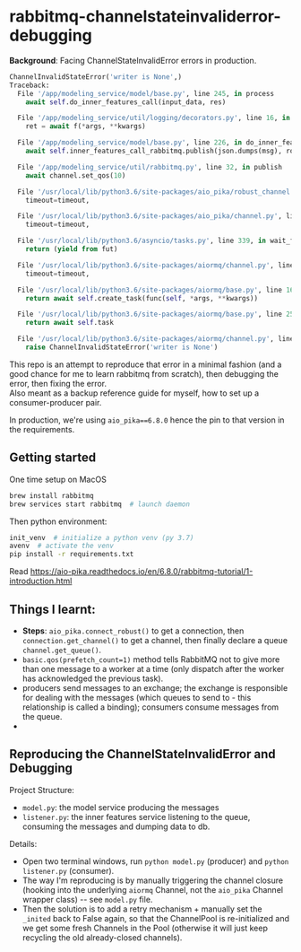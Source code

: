 # rabbitmq-channelstateinvaliderror-debugging

**Background**: Facing ChannelStateInvalidError errors in production.

```python
ChannelInvalidStateError('writer is None',)
Traceback:
  File '/app/modeling_service/model/base.py', line 245, in process
    await self.do_inner_features_call(input_data, res)

  File '/app/modeling_service/util/logging/decorators.py', line 16, in do_f
    ret = await f(*args, **kwargs)

  File '/app/modeling_service/model/base.py', line 226, in do_inner_features_call
    await self.inner_features_call_rabbitmq.publish(json.dumps(msg), route_key)

  File '/app/modeling_service/util/rabbitmq.py', line 32, in publish
    await channel.set_qos(10)

  File '/usr/local/lib/python3.6/site-packages/aio_pika/robust_channel.py', line 110, in set_qos
    timeout=timeout,

  File '/usr/local/lib/python3.6/site-packages/aio_pika/channel.py', line 379, in set_qos
    timeout=timeout,

  File '/usr/local/lib/python3.6/asyncio/tasks.py', line 339, in wait_for
    return (yield from fut)

  File '/usr/local/lib/python3.6/site-packages/aiormq/channel.py', line 563, in basic_qos
    timeout=timeout,

  File '/usr/local/lib/python3.6/site-packages/aiormq/base.py', line 168, in wrap
    return await self.create_task(func(self, *args, **kwargs))

  File '/usr/local/lib/python3.6/site-packages/aiormq/base.py', line 25, in __inner
    return await self.task

  File '/usr/local/lib/python3.6/site-packages/aiormq/channel.py', line 121, in rpc
    raise ChannelInvalidStateError('writer is None')
```

This repo is an attempt to reproduce that error in a minimal fashion (and a good chance for me to learn rabbitmq from scratch), then debugging the error, then fixing the error.  
Also meant as a backup reference guide for myself, how to set up a consumer-producer pair.

In production, we're using `aio_pika==6.8.0` hence the pin to that version in the requirements.

## Getting started

One time setup on MacOS

```sh
brew install rabbitmq
brew services start rabbitmq  # launch daemon
```

Then python environment:

```sh
init_venv  # initialize a python venv (py 3.7)
avenv  # activate the venv
pip install -r requirements.txt
```

Read https://aio-pika.readthedocs.io/en/6.8.0/rabbitmq-tutorial/1-introduction.html

## Things I learnt:

- **Steps**: `aio_pika.connect_robust()` to get a connection, then `connection.get_channel()` to get a channel, then finally declare a queue `channel.get_queue()`.
- `basic.qos(prefetch_count=1)` method tells RabbitMQ not to give more than one message to a worker at a time (only dispatch after the worker has acknowledged the previous task).
- producers send messages to an exchange; the exchange is responsible for dealing with the messages (which queues to send to - this relationship is called a binding); consumers consume messages from the queue.
-

## Reproducing the ChannelStateInvalidError and Debugging

Project Structure:

- `model.py`: the model service producing the messages
- `listener.py`: the inner features service listening to the queue, consuming the messages and dumping data to db.

Details:

- Open two terminal windows, run `python model.py` (producer) and `python listener.py` (consumer).
- The way I'm reproducing is by manually triggering the channel closure (hooking into the underlying `aiormq` Channel, not the `aio_pika` Channel wrapper class) -- see `model.py` file.
- Then the solution is to add a retry mechanism + manually set the `_inited` back to False again, so that the ChannelPool is re-initialized and we get some fresh Channels in the Pool (otherwise it will just keep recycling the old already-closed channels).
